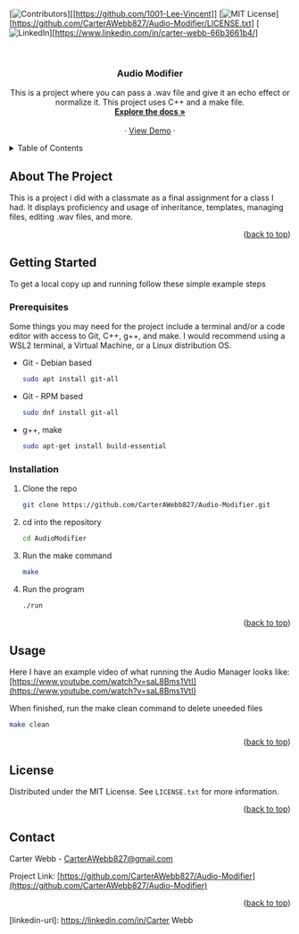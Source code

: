 <!-- Improved compatibility of back to top link: See: https://github.com/othneildrew/Best-README-Template/pull/73 -->
<a name="readme-top"></a>
<!--
*** Thanks for checking out the Best-README-Template. If you have a suggestion
*** that would make this better, please fork the repo and create a pull request
*** or simply open an issue with the tag "enhancement".
*** Don't forget to give the project a star!
*** Thanks again! Now go create something AMAZING! :D
-->



<!-- PROJECT SHIELDS -->
<!--
*** I'm using markdown "reference style" links for readability.
*** Reference links are enclosed in brackets [ ] instead of parentheses ( ).
*** See the bottom of this document for the declaration of the reference variables
*** for contributors-url, forks-url, etc. This is an optional, concise syntax you may use.
*** https://www.markdownguide.org/basic-syntax/#reference-style-links
-->
[![Contributors][contributors-shield]][[https://github.com/1001-Lee-Vincent]]
[![MIT License][license-shield]][https://github.com/CarterAWebb827/Audio-Modifier/LICENSE.txt]
[![LinkedIn][linkedin-shield]][https://www.linkedin.com/in/carter-webb-66b3661b4/]



<!-- PROJECT LOGO -->
<br />
<h3 align="center">Audio Modifier</h3>

  <p align="center">
    This is a project where you can pass a .wav file and give it an echo effect or normalize it. This project uses C++ and a make file.
    <br />
    <a href="https://github.com/CarterAWebb827/Audio-Modifier"><strong>Explore the docs »</strong></a>
    <br />
    <br />
    ·
    <a href="https://github.com/CarterAWebb827/Audio-Modifier">View Demo</a>
    ·
  </p>
</div>



<!-- TABLE OF CONTENTS -->
<details>
  <summary>Table of Contents</summary>
  <ol>
    <li>
      <a href="#about-the-project">About The Project</a>
    </li>
    <li>
      <a href="#getting-started">Getting Started</a>
      <ul>
        <li><a href="#prerequisites">Prerequisites</a></li>
        <li><a href="#installation">Installation</a></li>
      </ul>
    </li>
    <li><a href="#usage">Usage</a></li>
    <li><a href="#license">License</a></li>
    <li><a href="#contact">Contact</a></li>
  </ol>
</details>



<!-- ABOUT THE PROJECT -->
## About The Project

This is a project i did with a classmate as a final assignment for a class I had. It displays proficiency and usage of inheritance, templates, managing files, editing .wav files, and more.

<p align="right">(<a href="#readme-top">back to top</a>)</p>



<!-- GETTING STARTED -->
## Getting Started

To get a local copy up and running follow these simple example steps



### Prerequisites
Some things you may need for the project include a terminal and/or a code editor with access to Git, C++, g++, and make. I would recommend using a WSL2 terminal, a Virtual Machine, or a Linux distribution OS.
* Git - Debian based
  ```sh
  sudo apt install git-all
  ```
* Git - RPM based
  ```sh
  sudo dnf install git-all
  ```

* g++, make
  ```sh
  sudo apt-get install build-essential
  ```



### Installation
1. Clone the repo
   ```sh
   git clone https://github.com/CarterAWebb827/Audio-Modifier.git
   ```
2. cd into the repository
   ```sh
   cd AudioModifier
   ```
3. Run the make command
   ```sh
   make
   ```
4. Run the program
   ```sh
   ./run
   ```

<p align="right">(<a href="#readme-top">back to top</a>)</p>



<!-- USAGE EXAMPLES -->
## Usage

Here I have an example video of what running the Audio Manager looks like:
[https://www.youtube.com/watch?v=saL8Bms1VtI](https://www.youtube.com/watch?v=saL8Bms1VtI)

When finished, run the make clean command to delete uneeded files
   ```sh
   make clean
   ```

<p align="right">(<a href="#readme-top">back to top</a>)</p>



<!-- LICENSE -->
## License

Distributed under the MIT License. See `LICENSE.txt` for more information.

<p align="right">(<a href="#readme-top">back to top</a>)</p>



<!-- CONTACT -->
## Contact

Carter Webb - CarterAWebb827@gmail.com

Project Link: [https://github.com/CarterAWebb827/Audio-Modifier](https://github.com/CarterAWebb827/Audio-Modifier)

<p align="right">(<a href="#readme-top">back to top</a>)</p>



<!-- MARKDOWN LINKS & IMAGES -->
<!-- https://www.markdownguide.org/basic-syntax/#reference-style-links -->
[contributors-shield]: https://img.shields.io/github/contributors/CarterAWebb827/Audio-Modifier.svg?style=for-the-badge
[contributors-url]: https://github.com/CarterAWebb827/Audio-Modifier/graphs/contributors
[license-shield]: https://img.shields.io/github/license/CarterAWebb827/Audio-Modifier.svg?style=for-the-badge
[license-url]: https://github.com/CarterAWebb827/Audio-Modifier/blob/master/LICENSE.txt
[linkedin-shield]: https://img.shields.io/badge/-LinkedIn-black.svg?style=for-the-badge&logo=linkedin&colorB=555
[linkedin-url]: https://linkedin.com/in/Carter Webb
